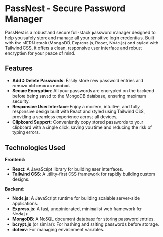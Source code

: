 # PassNest - Secure Password Manager

PassNest is a robust and secure full-stack password manager designed to help you safely store and manage all your sensitive login credentials. Built with the MERN stack (MongoDB, Express.js, React, Node.js) and styled with Tailwind CSS, it offers a clean, responsive user interface and robust encryption for your peace of mind.

## Features

- **Add & Delete Passwords**: Easily store new password entries and remove old ones as needed.
- **Secure Encryption**: All your passwords are encrypted on the backend before being saved to the MongoDB database, ensuring maximum security.
- **Responsive User Interface**: Enjoy a modern, intuitive, and fully responsive design built with React and styled using Tailwind CSS, providing a seamless experience across all devices.
- **Clipboard Support**: Conveniently copy stored passwords to your clipboard with a single click, saving you time and reducing the risk of typing errors.

## Technologies Used

**Frontend:**
- **React**: A JavaScript library for building user interfaces.
- **Tailwind CSS**: A utility-first CSS framework for rapidly building custom designs.

**Backend:**
- **Node.js**: A JavaScript runtime for building scalable server-side applications.
- **Express.js**: A fast, unopinionated, minimalist web framework for Node.js.
- **MongoDB**: A NoSQL document database for storing password entries.
- **bcrypt.js** (or similar): For hashing and salting passwords before storage.
- **dotenv**: For managing environment variables.
